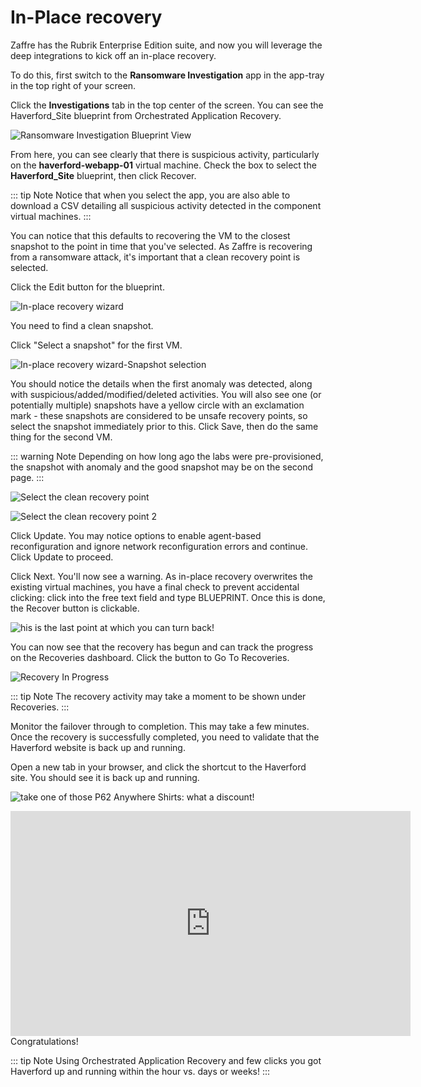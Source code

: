# In-Place recovery
Zaffre has the Rubrik Enterprise Edition suite, and now you will leverage the deep integrations to kick off an in-place recovery.

To do this, first switch to the **Ransomware Investigation** app in the app-tray in the top right of your screen.

Click the **Investigations** tab in the top center of the screen. You can see the Haverford_Site blueprint from Orchestrated Application Recovery. 

![Ransomware Investigation Blueprint View](./images/IPR1.png)

From here, you can see clearly that there is suspicious activity, particularly on the **haverford-webapp-01** virtual machine. Check the box to select the **Haverford_Site** blueprint, then click Recover.

::: tip Note
Notice that when you select the app, you are also able to download a CSV detailing all suspicious activity detected in the component virtual machines.
:::

You can notice that this defaults to recovering the VM to the closest snapshot to the point in time that you've selected. As Zaffre is recovering from a ransomware attack, it's important that a clean recovery point is selected. 

Click the Edit button for the blueprint.

![In-place recovery wizard](./images/IPR2.png)

You need to find a clean snapshot.

Click "Select a snapshot" for the first VM. 

![In-place recovery wizard-Snapshot selection](./images/IPR3.png)

You should notice the details when the first anomaly was detected, along with suspicious/added/modified/deleted activities. You will also see one (or potentially multiple) snapshots have a yellow circle with an exclamation mark - these snapshots are considered to be unsafe recovery points, so select the snapshot immediately prior to this. Click Save, then do the same thing for the second VM.

::: warning Note
Depending on how long ago the labs were pre-provisioned, the snapshot with anomaly and the good snapshot may be on the second page. 
:::

![Select the clean recovery point](./images/IPR4.png)

![Select the clean recovery point 2](./images/IPR5.png)

Click Update. You may notice options to enable agent-based reconfiguration and ignore network reconfiguration errors and continue. Click Update to proceed.

Click Next. You'll now see a warning. As in-place recovery overwrites the existing virtual machines, you have a final check to prevent accidental clicking: click into the free text field and type BLUEPRINT. Once this is done, the Recover button is clickable.

![his is the last point at which you can turn back!](./images/IPR6.png)

You can now see that the recovery has begun and can track the progress on the Recoveries dashboard. Click the button to Go To Recoveries.

![Recovery In Progress](./images/IPR7.png)

::: tip Note
The recovery activity may take a moment to be shown under Recoveries.
:::

Monitor the failover through to completion. This may take a few minutes. Once the recovery is successfully completed, you need to validate that the Haverford website is back up and running. 

Open a new tab in your browser, and click the shortcut to the Haverford site.  You should see it is back up and running.

![take one of those P62 Anywhere Shirts: what a discount!](./images/Haverfordup.png)

<iframe title="vimeo-player" src="https://player.vimeo.com/video/716514475?h=eaf817797f&title=0" width="640" height="360" frameborder="0" allowfullscreen></iframe>
Congratulations!

::: tip Note
Using Orchestrated Application Recovery and few clicks you got Haverford up and running within the hour vs. days or weeks!
:::